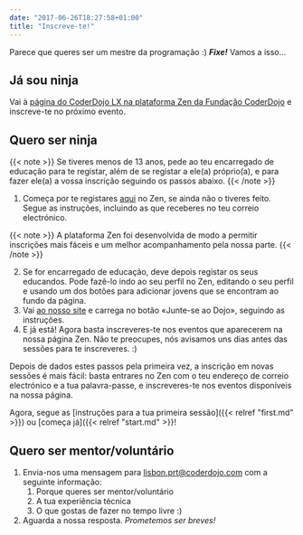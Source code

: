 ```yaml
---
date: "2017-06-26T18:27:58+01:00"
title: "Inscreve-te!"
---
```


Parece que queres ser um mestre da programação :) _**Fixe!**_ Vamos a isso...

## Já sou ninja

Vai à [página do CoderDojo LX na plataforma Zen da Fundação CoderDojo](https://zen.coderdojo.com/dojos/pt/lisbon/lisboa-lx) e inscreve-te no próximo evento.

## Quero ser ninja

{{< note >}}
Se tiveres menos de 13 anos, pede ao teu encarregado de educação para te registar, além de se registar a ele(a) próprio(a), e para fazer ele(a) a vossa inscrição seguindo os passos abaixo.
{{< /note >}}

1. Começa por te registares [aqui](https://zen.coderdojo.com/register) no Zen, se ainda não o tiveres feito. Segue as instruções, incluindo as que receberes no teu correio electrónico.

{{< note >}}
A plataforma Zen foi desenvolvida de modo a permitir inscrições mais fáceis e um melhor acompanhamento pela nossa parte.
{{< /note >}}

2. Se for encarregado de educação, deve depois registar os seus educandos. Pode fazê-lo indo ao seu perfil no Zen, editando o seu perfil e usando um dos botões para adicionar jovens que se encontram ao fundo da página.
3. Vai [ao nosso site](https://zen.coderdojo.com/dojos/pt/lisbon/lisboa-lx) e carrega no botão «Junte-se ao Dojo», seguindo as instruções.
4. E já está! Agora basta inscreveres-te nos eventos que aparecerem na nossa página Zen. Não te preocupes, nós avisamos uns dias antes das sessões para te inscreveres. :)

Depois de dados estes passos pela primeira vez, a inscrição em novas sessões é mais fácil: basta entrares no Zen com o teu endereço de correio electrónico e a tua palavra-passe, e inscreveres-te nos eventos disponíveis na nossa página.

Agora, segue as [instruções para a tua primeira sessão]({{< relref "first.md" >}}) ou [começa já]({{< relref "start.md" >}}!

## Quero ser mentor/voluntário

1. Envia-nos uma mensagem para lisbon.prt@coderdojo.com com a seguinte informação:
   1. Porque queres ser mentor/voluntário
   2. A tua experiência técnica
   3. O que gostas de fazer no tempo livre :)
2. Aguarda a nossa resposta. *Prometemos ser breves!*
